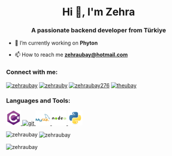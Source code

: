 
<h1 align="center">Hi 👋, I'm Zehra</h1>
<h3 align="center">A passionate backend developer from Türkiye</h3>

- 🔭 I’m currently working on **Phyton**

- 📫 How to reach me **zehraubay@hotmail.com**

<h3 align="left">Connect with me:</h3>
<p align="left">
<a href="https://linkedin.com/in/zehraubay" target="blank"><img align="center" src="https://raw.githubusercontent.com/rahuldkjain/github-profile-readme-generator/master/src/images/icons/Social/linked-in-alt.svg" alt="zehraubay" height="30" width="40" /></a>
<a href="https://instagram.com/zehrauby" target="blank"><img align="center" src="https://raw.githubusercontent.com/rahuldkjain/github-profile-readme-generator/master/src/images/icons/Social/instagram.svg" alt="zehrauby" height="30" width="40" /></a>
<a href="https://www.hackerrank.com/zehraubay276" target="blank"><img align="center" src="https://raw.githubusercontent.com/rahuldkjain/github-profile-readme-generator/master/src/images/icons/Social/hackerrank.svg" alt="zehraubay276" height="30" width="40" /></a>
<a href="https://discord.gg/theubay" target="blank"><img align="center" src="https://raw.githubusercontent.com/rahuldkjain/github-profile-readme-generator/master/src/images/icons/Social/discord.svg" alt="theubay" height="30" width="40" /></a>
</p>

<h3 align="left">Languages and Tools:</h3>
<p align="left"> <a href="https://www.w3schools.com/cs/" target="_blank" rel="noreferrer"> <img src="https://raw.githubusercontent.com/devicons/devicon/master/icons/csharp/csharp-original.svg" alt="csharp" width="40" height="40"/> </a> <a href="https://git-scm.com/" target="_blank" rel="noreferrer"> <img src="https://www.vectorlogo.zone/logos/git-scm/git-scm-icon.svg" alt="git" width="40" height="40"/> </a> <a href="https://www.mysql.com/" target="_blank" rel="noreferrer"> <img src="https://raw.githubusercontent.com/devicons/devicon/master/icons/mysql/mysql-original-wordmark.svg" alt="mysql" width="40" height="40"/> </a> <a href="https://nodejs.org" target="_blank" rel="noreferrer"> <img src="https://raw.githubusercontent.com/devicons/devicon/master/icons/nodejs/nodejs-original-wordmark.svg" alt="nodejs" width="40" height="40"/> </a> <a href="https://www.python.org" target="_blank" rel="noreferrer"> <img src="https://raw.githubusercontent.com/devicons/devicon/master/icons/python/python-original.svg" alt="python" width="40" height="40"/> </a> </p>

<p><img align="left" src="https://github-readme-stats.vercel.app/api/top-langs?username=zehraubay&show_icons=true&locale=en&layout=compact" alt="zehraubay" /></p>

<p>&nbsp;<img align="center" src="https://github-readme-stats.vercel.app/api?username=zehraubay&show_icons=true&locale=en" alt="zehraubay" /></p>

<p><img align="center" src="https://github-readme-streak-stats.herokuapp.com/?user=zehraubay&" alt="zehraubay" /></p>
